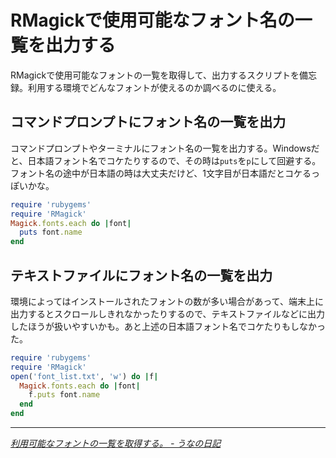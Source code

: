 # <span>RMagickで使用可能な</span><span>フォント名の一覧を出力する</span>

RMagickで使用可能なフォントの一覧を取得して、出力するスクリプトを備忘録。利用する環境でどんなフォントが使えるのか調べるのに使える。

<!-- READMORE -->


## コマンドプロンプトにフォント名の一覧を出力

コマンドプロンプトやターミナルにフォント名の一覧を出力する。Windowsだと、日本語フォント名でコケたりするので、その時は`puts`を`p`にして回避する。フォント名の途中が日本語の時は大丈夫だけど、1文字目が日本語だとコケるっぽいかな。

~~~ ruby
require 'rubygems'
require 'RMagick'
Magick.fonts.each do |font|
  puts font.name
end
~~~


## テキストファイルにフォント名の一覧を出力

環境によってはインストールされたフォントの数が多い場合があって、端末上に出力するとスクロールしきれなかったりするので、テキストファイルなどに出力したほうが扱いやすいかも。あと上述の日本語フォント名でコケたりもしなかった。

~~~ ruby
require 'rubygems'
require 'RMagick'
open('font_list.txt', 'w') do |f|
  Magick.fonts.each do |font|
    f.puts font.name
  end
end
~~~


* * *

<cite>[利用可能なフォントの一覧を取得する。 - うなの日記](http://d.hatena.ne.jp/unageanu/20090903/1251986179)</cite>

